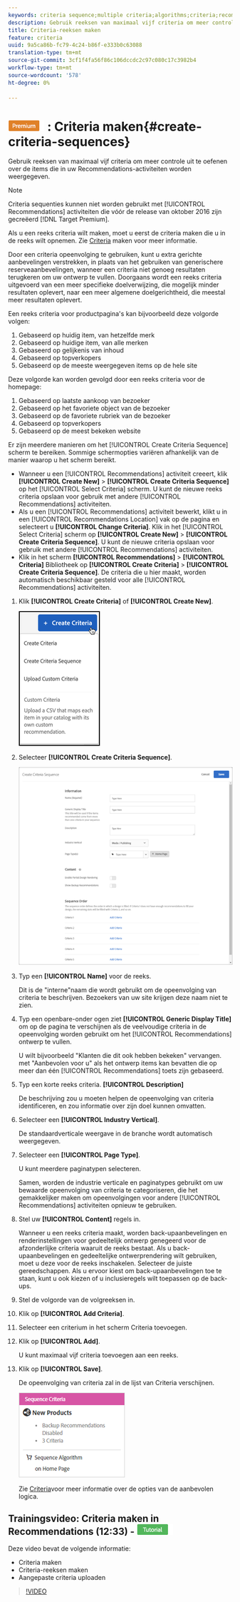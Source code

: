 ```yaml
---
keywords: criteria sequence;multiple criteria;algorithms;criteria;recommendations criteria
description: Gebruik reeksen van maximaal vijf criteria om meer controle uit te oefenen over de items die in uw Recommendations-activiteiten worden weergegeven.
title: Criteria-reeksen maken
feature: criteria
uuid: 9a5ca86b-fc79-4c24-b86f-e333b0c63088
translation-type: tm+mt
source-git-commit: 3cf1f4fa56f86c106dccdc2c97c080c17c3982b4
workflow-type: tm+mt
source-wordcount: '578'
ht-degree: 0%

---
```



# ![PREMIUM](/help/assets/premium.png) : Criteria maken{#create-criteria-sequences}

Gebruik reeksen van maximaal vijf criteria om meer controle uit te oefenen over de items die in uw Recommendations-activiteiten worden weergegeven.

>[!NOTE]
>
>Criteria sequenties kunnen niet worden gebruikt met [!UICONTROL Recommendations] activiteiten die vóór de release van oktober 2016 zijn gecreëerd [!DNL Target Premium].

Als u een reeks criteria wilt maken, moet u eerst de criteria maken die u in de reeks wilt opnemen. Zie [Criteria](../../c-recommendations/c-algorithms/create-new-algorithm.md#task_8A9CB465F28D44899F69F38AD27352FE) maken voor meer informatie.

Door een criteria opeenvolging te gebruiken, kunt u extra gerichte aanbevelingen verstrekken, in plaats van het gebruiken van generischere reserveaanbevelingen, wanneer een criteria niet genoeg resultaten terugkeren om uw ontwerp te vullen. Doorgaans wordt een reeks criteria uitgevoerd van een meer specifieke doelverwijzing, die mogelijk minder resultaten oplevert, naar een meer algemene doelgerichtheid, die meestal meer resultaten oplevert.

Een reeks criteria voor productpagina&#39;s kan bijvoorbeeld deze volgorde volgen:

1. Gebaseerd op huidig item, van hetzelfde merk
1. Gebaseerd op huidige item, van alle merken
1. Gebaseerd op gelijkenis van inhoud
1. Gebaseerd op topverkopers
1. Gebaseerd op de meeste weergegeven items op de hele site

Deze volgorde kan worden gevolgd door een reeks criteria voor de homepage:

1. Gebaseerd op laatste aankoop van bezoeker
1. Gebaseerd op het favoriete object van de bezoeker
1. Gebaseerd op de favoriete rubriek van de bezoeker
1. Gebaseerd op topverkopers
1. Gebaseerd op de meest bekeken website

Er zijn meerdere manieren om het [!UICONTROL Create Criteria Sequence] scherm te bereiken. Sommige schermopties variëren afhankelijk van de manier waarop u het scherm bereikt.

* Wanneer u een [!UICONTROL Recommendations] activiteit creeert, klik **[!UICONTROL Create New]** > **[!UICONTROL Create Criteria Sequence]** op het [!UICONTROL Select Criteria] scherm. U kunt de nieuwe reeks criteria opslaan voor gebruik met andere [!UICONTROL Recommendations] activiteiten.
* Als u een [!UICONTROL Recommendations] activiteit bewerkt, klikt u in een [!UICONTROL Recommendations Location] vak op de pagina en selecteert u **[!UICONTROL Change Criteria]**. Klik in het [!UICONTROL Select Criteria] scherm op **[!UICONTROL Create New]** > **[!UICONTROL Create Criteria Sequence]**. U kunt de nieuwe criteria opslaan voor gebruik met andere [!UICONTROL Recommendations] activiteiten.
* Klik in het scherm **[!UICONTROL Recommendations]** > **[!UICONTROL Criteria]** Bibliotheek op **[!UICONTROL Create Criteria]** > **[!UICONTROL Create Criteria Sequence]**. De criteria die u hier maakt, worden automatisch beschikbaar gesteld voor alle [!UICONTROL Recommendations] activiteiten.

1. Klik **[!UICONTROL Create Criteria]** of **[!UICONTROL Create New]**.

   ![Nieuwe criteria maken](/help/c-recommendations/c-algorithms/assets/button_CreateCriteria_new.png)

1. Selecteer **[!UICONTROL Create Criteria Sequence]**.

   ![](assets/CreateCriteriaSequence.png)

1. Typ een **[!UICONTROL Name]** voor de reeks.

   Dit is de &quot;interne&quot;naam die wordt gebruikt om de opeenvolging van criteria te beschrijven. Bezoekers van uw site krijgen deze naam niet te zien.
1. Typ een openbare-onder ogen ziet **[!UICONTROL Generic Display Title]** om op de pagina te verschijnen als de veelvoudige criteria in de opeenvolging worden gebruikt om het [!UICONTROL Recommendations] ontwerp te vullen.

   U wilt bijvoorbeeld &quot;Klanten die dit ook hebben bekeken&quot; vervangen. met &quot;Aanbevolen voor u&quot; als het ontwerp items kan bevatten die op meer dan één [!UICONTROL Recommendations] toets zijn gebaseerd.
1. Typ een korte reeks criteria. **[!UICONTROL Description]**

   De beschrijving zou u moeten helpen de opeenvolging van criteria identificeren, en zou informatie over zijn doel kunnen omvatten.
1. Selecteer een **[!UICONTROL Industry Vertical]**.

   De standaardverticale weergave in de branche wordt automatisch weergegeven.
1. Selecteer een **[!UICONTROL Page Type]**.

   U kunt meerdere paginatypen selecteren.

   Samen, worden de industrie verticale en paginatypes gebruikt om uw bewaarde opeenvolging van criteria te categoriseren, die het gemakkelijker maken om opeenvolgingen voor andere [!UICONTROL Recommendations] activiteiten opnieuw te gebruiken.
1. Stel uw **[!UICONTROL Content]** regels in.

   Wanneer u een reeks criteria maakt, worden back-upaanbevelingen en renderinstellingen voor gedeeltelijk ontwerp genegeerd voor de afzonderlijke criteria waaruit de reeks bestaat. Als u back-upaanbevelingen en gedeeltelijke ontwerprendering wilt gebruiken, moet u deze voor de reeks inschakelen. Selecteer de juiste gereedschappen. Als u ervoor kiest om back-upaanbevelingen toe te staan, kunt u ook kiezen of u inclusieregels wilt toepassen op de back-ups.
1. Stel de volgorde van de volgreeksen in.

1. Klik op **[!UICONTROL Add Criteria]**.
1. Selecteer een criterium in het scherm Criteria toevoegen.
1. Klik op **[!UICONTROL Add]**.

   U kunt maximaal vijf criteria toevoegen aan een reeks.
1. Klik op **[!UICONTROL Save]**.

   De opeenvolging van criteria zal in de lijst van Criteria verschijnen.

   ![](assets/CriteriaSequenceCard.png)

   Zie [Criteria](../../c-recommendations/c-algorithms/algorithms.md#concept_4BD01DC437F543C0A13621C93A302750)voor meer informatie over de opties van de aanbevolen logica.

## Trainingsvideo: Criteria maken in Recommendations (12:33) - ![Zelfstudie](/help/assets/tutorial.png)

Deze video bevat de volgende informatie:

* Criteria maken
* Criteria-reeksen maken
* Aangepaste criteria uploaden

>[!VIDEO](https://video.tv.adobe.com/v/27694?quality=12)
